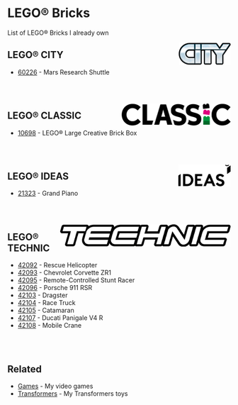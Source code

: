 # LEGO® Bricks

List of LEGO® Bricks I already own

<div align="right">
  <img height="50px" src="https://raw.githubusercontent.com/LitoMore/lego-bricks/main/media/lego-city.png" align="right">
</div>

## LEGO® CITY

- [60226](https://www.lego.com/en-us/product/mars-research-shuttle-60226) - Mars Research Shuttle

<br /><br />

<div align="right">
  <img height="50px" src="https://raw.githubusercontent.com/LitoMore/lego-bricks/main/media/lego-classic.png" align="right">
</div>

## LEGO® CLASSIC

- [10698](https://www.lego.com/en-us/product/lego-large-creative-brick-box-10698) - LEGO® Large Creative Brick Box

<br /><br />

<div align="right">
  <img height="50px" src="https://raw.githubusercontent.com/LitoMore/lego-bricks/main/media/lego-ideas.png" align="right">
</div>

## LEGO® IDEAS

- [21323](https://www.lego.com/en-us/product/grand-piano-21323) - Grand Piano

<br /><br />

<div align="right">
  <img height="50px" src="https://raw.githubusercontent.com/LitoMore/lego-bricks/main/media/lego-technic.png" align="right">
</div>

## LEGO® TECHNIC

- [42092](https://www.lego.com/en-us/product/rescue-helicopter-42092) - Rescue Helicopter
- [42093](https://www.lego.com/en-us/product/chevrolet-corvette-zr1-42093) - Chevrolet Corvette ZR1
- [42095](https://www.lego.com/en-us/product/remote-controlled-stunt-racer-42095) - Remote-Controlled Stunt Racer
- [42096](https://www.lego.com/en-us/product/porsche-911-rsr-42096) - Porsche 911 RSR
- [42103](https://www.lego.com/en-us/product/dragster-42103) - Dragster
- [42104](https://www.lego.com/en-us/product/race-truck-42104) - Race Truck
- [42105](https://www.lego.com/en-us/product/catamaran-42105) - Catamaran
- [42107](https://www.lego.com/en-us/product/ducati-panigale-v4-r-42107) - Ducati Panigale V4 R
- [42108](https://www.lego.com/en-us/product/mobile-crane-42108) - Mobile Crane

<br /><br />

## Related

- [Games](https://github.com/LitoMore/games) - My video games
- [Transformers](https://github.com/LitoMore/transformers) - My Transformers toys
